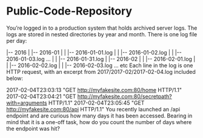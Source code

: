 # Public-Code-Repository

You’re logged in to a production system that holds archived server logs. The logs are stored in nested directories by year and month. 
There is one log file per day:

 |-- 2016
 |   |-- 2016-01
 |   |   |-- 2016-01-01.log
 |   |   |-- 2016-01-02.log
 |   |   |-- 2016-01-03.log
...
 |   |   |-- 2016-01-31.log
 |   |-- 2016-02
 |   |   |-- 2016-02-01.log
 |   |   |-- 2016-02-02.log
 |   |   |-- 2016-02-03.log
...
etc
Each line in the log is one HTTP request, with an excerpt from 2017/2017-02/2017-02-04.log included below:

2017-02-04T23:03:13 "GET http://myfakesite.com:80/home HTTP/1.1"
2017-02-04T23:04:21 "GET http://myfakesite.com:80/secretpath?with=arguments HTTP/1.1"
2017-02-04T23:05:45 "GET http://myfakesite.com:80/api HTTP/1.1"
You recently launched an /api endpoint and are curious how many days it has been accessed. Bearing in mind that it is a one-off task,
how do you count the number of days where the endpoint was hit? 
